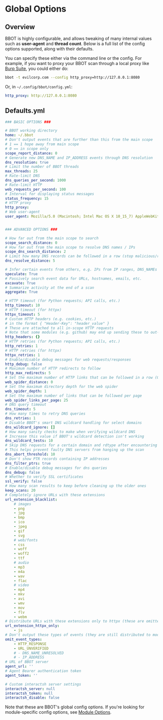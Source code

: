 # Global Options

## Overview

BBOT is highly configurable, and allows tweaking of many internal values such as **user-agent** and **thread count**. Below is a full list of the config options supported, along with their defaults.

You can specify these either via the command line or the config. For example, if you want to proxy your BBOT scan through a local proxy like [Burp Suite](https://portswigger.net/burp), you could either do:

```bash
bbot -t evilcorp.com --config http_proxy=http://127.0.0.1:8080
```

Or, in `~/.config/bbot/config.yml`:

```yaml
http_proxy: http://127.0.0.1:8080
```

## Defaults.yml

<!-- BBOT DEFAULT CONFIG -->
```yaml
### BASIC OPTIONS ###

# BBOT working directory
home: ~/.bbot
# Don't output events that are further than this from the main scope
# 1 == 1 hope away from main scope
# 0 == in scope only
scope_report_distance: 0
# Generate new DNS_NAME and IP_ADDRESS events through DNS resolution
dns_resolution: true
# Limit the number of BBOT threads
max_threads: 25
# Rate-limit DNS
dns_queries_per_second: 1000
# Rate-limit HTTP
web_requests_per_second: 100
# Interval for displaying status messages
status_frequency: 15
# HTTP proxy
http_proxy: 
# Web user-agent
user_agent: Mozilla/5.0 (Macintosh; Intel Mac OS X 10_15_7) AppleWebKit/537.36 (KHTML, like Gecko) Chrome/104.0.5112.79 Safari/537.36


### ADVANCED OPTIONS ###

# How far out from the main scope to search
scope_search_distance: 0
# How far out from the main scope to resolve DNS names / IPs
scope_dns_search_distance: 2
# Limit how many DNS records can be followed in a row (stop malicious/runaway DNS records)
dns_resolve_distance: 5

# Infer certain events from others, e.g. IPs from IP ranges, DNS_NAMEs from URLs, etc.
speculate: True
# Passively search event data for URLs, hostnames, emails, etc.
excavate: True
# Summarize activity at the end of a scan
aggregate: True

# HTTP timeout (for Python requests; API calls, etc.)
http_timeout: 10
# HTTP timeout (for httpx)
httpx_timeout: 5
# Custom HTTP headers (e.g. cookies, etc.)
# in the format { "Header-Key": "header_value" }
# These are attached to all in-scope HTTP requests
# Note that some modules (e.g. github) may end up sending these to out-of-scope resources
http_headers: {}
# HTTP retries (for Python requests; API calls, etc.)
http_retries: 1
# HTTP retries (for httpx)
httpx_retries: 1
# Enable/disable debug messages for web requests/responses
http_debug: false
# Maximum number of HTTP redirects to follow
http_max_redirects: 5
# Set the maximum number of HTTP links that can be followed in a row (0 == no spidering allowed)
web_spider_distance: 0
# Set the maximum directory depth for the web spider
web_spider_depth: 1
# Set the maximum number of links that can be followed per page
web_spider_links_per_page: 25
# DNS query timeout
dns_timeout: 5
# How many times to retry DNS queries
dns_retries: 1
# Disable BBOT's smart DNS wildcard handling for select domains
dns_wildcard_ignore: []
# How many sanity checks to make when verifying wildcard DNS
# Increase this value if BBOT's wildcard detection isn't working
dns_wildcard_tests: 10
# Skip DNS requests for a certain domain and rdtype after encountering this many timeouts or SERVFAILs
# This helps prevent faulty DNS servers from hanging up the scan
dns_abort_threshold: 10
# Don't show PTR records containing IP addresses
dns_filter_ptrs: true
# Enable/disable debug messages for dns queries
dns_debug: false
# Whether to verify SSL certificates
ssl_verify: false
# How many scan results to keep before cleaning up the older ones
keep_scans: 20
# Completely ignore URLs with these extensions
url_extension_blacklist:
    # images
    - png
    - jpg
    - bmp
    - ico
    - jpeg
    - gif
    - svg
    # web/fonts
    - css
    - woff
    - woff2
    - ttf
    # audio
    - mp3
    - m4a
    - wav
    - flac
    # video
    - mp4
    - mkv
    - avi
    - wmv
    - mov
    - flv
    - webm
# Distribute URLs with these extensions only to httpx (these are omitted from output)
url_extension_httpx_only:
    - js
# Don't output these types of events (they are still distributed to modules)
omit_event_types:
    - HTTP_RESPONSE
    - URL_UNVERIFIED
    # - DNS_NAME_UNRESOLVED
    # - IP_ADDRESS
# URL of BBOT server
agent_url: ''
# Agent Bearer authentication token
agent_token: ''

# Custom interactsh server settings
interactsh_server: null
interactsh_token: null
interactsh_disable: false

```
<!-- END BBOT DEFAULT CONFIG -->

Note that these are BBOT's global config options. If you're looking for module-specific config options, see [Module Options](../module_options/).